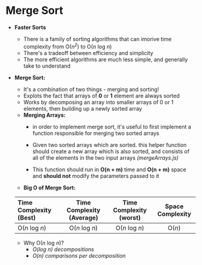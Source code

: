 # Merge Sort

* **Faster Sorts**
    - There is a family of sorting algorithms that can imorive time complexity from O(*n<sup>2</sup>*) to O(*n* log *n*)
    - There's a tradeoff between efficiency and simplicity
    - The more efficient algorithms are much less simple, and generally take to understand

* **Merge Sort:**
    - It's a combination of two things - merging and sorting!
    - Explots the fact that arrays of **0** or **1** element are always sorted
    - Works by decomposing an array into smaller arrays of 0 or 1 elements, then building up a newly sorted array

    * **Merging Arrays:**
        - in order to implement merge sort, it's useful to first implement a function responsible for merging two sorted arrays
        
        - Given two sorted arrays which are sorted. this helper function should create a new array which is also sorted, and consists of all of the elements in the two input arrays *(mergeArrays.js)*

        - This function should run in **O(n + m)** time and **O(n + m)** space and **should not** modify the parameters passed to it
    * **Big O of Merge Sort:**

    Time Complexity (Best) | Time Complexity (Average) | Time Complexity (worst) | Space Complexity
    :--                   | :--:                      | :--:                    | :--:
    O(*n* log *n*)         | O(*n* log *n*)            | O(*n* log *n*)          | O(*n*)

    - Why O(*n* log *n*)?
        - *O(log n) decompositions*
        - *O(n) comparisons per decomposition*